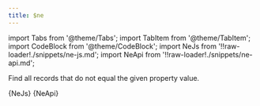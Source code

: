 ```yaml
---
title: $ne
---
```


import Tabs from '@theme/Tabs';
import TabItem from '@theme/TabItem';
import CodeBlock from '@theme/CodeBlock';
import NeJs from '!!raw-loader!./snippets/ne-js.md';
import NeApi from '!!raw-loader!./snippets/ne-api.md';

Find all records that do not equal the given property value.

<Tabs>
  <TabItem value="javascript" label="Javascript" default>
    <CodeBlock className="language-jsx">
      {NeJs}
    </CodeBlock>
  </TabItem>
  <TabItem value="API" label="API">
    <CodeBlock className="language-jsx" title="[GET]">
      {NeApi}
    </CodeBlock>
  </TabItem>
</Tabs>
